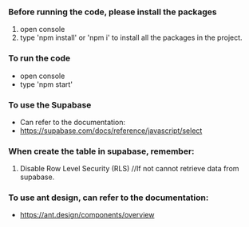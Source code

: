 ### Before running the code, please install the packages
1. open console
2. type 'npm install' or 'npm i' to install all the packages in the project.


### To run the code
- open console
- type 'npm start' 

### To use the Supabase
- Can refer to the documentation:
- https://supabase.com/docs/reference/javascript/select


### When create the table in supabase, remember:
1. Disable Row Level Security (RLS) //If not cannot retrieve data from supabase.

### To use ant design, can refer to the documentation:
- https://ant.design/components/overview

